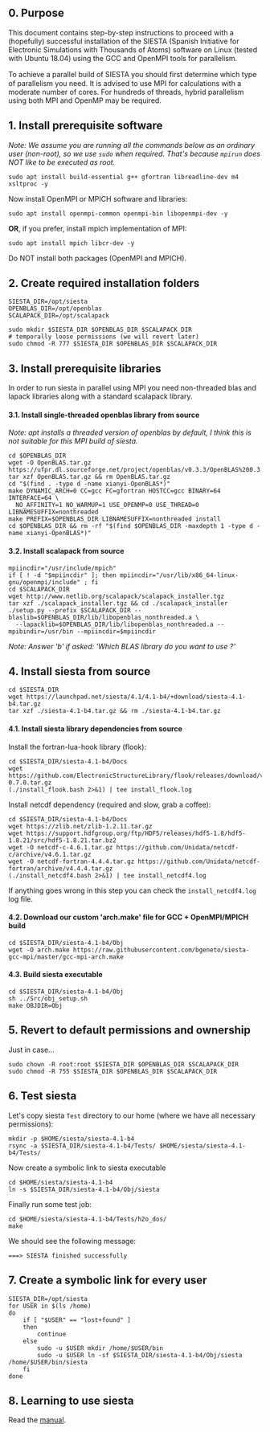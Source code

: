 ## 0. Purpose 

This document contains step-by-step instructions to proceed with a (hopefully) successful installation of the SIESTA (Spanish Initiative for Electronic Simulations with Thousands of Atoms) software on Linux (tested with Ubuntu 18.04) using the GCC and OpenMPI tools for parallelism. 

To achieve a parallel build of SIESTA you should ﬁrst determine which type of parallelism you need. It is advised to use MPI for calculations with a moderate number of cores. For hundreds of threads, hybrid parallelism using both MPI and OpenMP may be required.

## 1. Install prerequisite software

*Note: We assume you are running all the commands below as an ordinary user (non-root), so we use `sudo` when required. That's because `mpirun` does NOT like to be executed as root.*

```
sudo apt install build-essential g++ gfortran libreadline-dev m4 xsltproc -y
```

Now install OpenMPI or MPICH software and libraries: 

```
sudo apt install openmpi-common openmpi-bin libopenmpi-dev -y
```

**OR**, if you prefer, install mpich implementation of MPI: 

```
sudo apt install mpich libcr-dev -y
```

Do NOT install both packages (OpenMPI and MPICH). 

## 2. Create required installation folders

```
SIESTA_DIR=/opt/siesta
OPENBLAS_DIR=/opt/openblas
SCALAPACK_DIR=/opt/scalapack 

sudo mkdir $SIESTA_DIR $OPENBLAS_DIR $SCALAPACK_DIR
# temporally loose permissions (we will revert later)
sudo chmod -R 777 $SIESTA_DIR $OPENBLAS_DIR $SCALAPACK_DIR
```

## 3. Install prerequisite libraries 

In order to run siesta in parallel using MPI you need non-threaded blas and lapack libraries along with a standard scalapack library.

#### 3.1. Install single-threaded openblas library from source

*Note: apt installs a threaded version of openblas by default, I think this is not suitable for this MPI build of siesta.*

```
cd $OPENBLAS_DIR
wget -O OpenBLAS.tar.gz https://ufpr.dl.sourceforge.net/project/openblas/v0.3.3/OpenBLAS%200.3.3%20version.tar.gz
tar xzf OpenBLAS.tar.gz && rm OpenBLAS.tar.gz
cd "$(find . -type d -name xianyi-OpenBLAS*)"
make DYNAMIC_ARCH=0 CC=gcc FC=gfortran HOSTCC=gcc BINARY=64 INTERFACE=64 \
  NO_AFFINITY=1 NO_WARMUP=1 USE_OPENMP=0 USE_THREAD=0 LIBNAMESUFFIX=nonthreaded
make PREFIX=$OPENBLAS_DIR LIBNAMESUFFIX=nonthreaded install
cd $OPENBLAS_DIR && rm -rf "$(find $OPENBLAS_DIR -maxdepth 1 -type d -name xianyi-OpenBLAS*)"
```

#### 3.2. Install scalapack from source

```
mpiincdir="/usr/include/mpich"
if [ ! -d "$mpiincdir" ]; then mpiincdir="/usr/lib/x86_64-linux-gnu/openmpi/include" ; fi
cd $SCALAPACK_DIR
wget http://www.netlib.org/scalapack/scalapack_installer.tgz
tar xzf ./scalapack_installer.tgz && cd ./scalapack_installer
./setup.py --prefix $SCALAPACK_DIR --blaslib=$OPENBLAS_DIR/lib/libopenblas_nonthreaded.a \
  --lapacklib=$OPENBLAS_DIR/lib/libopenblas_nonthreaded.a --mpibindir=/usr/bin --mpiincdir=$mpiincdir
```

*Note: Answer 'b' if asked: 'Which BLAS library do you want to use ?'*


## 4. Install siesta from source

```
cd $SIESTA_DIR
wget https://launchpad.net/siesta/4.1/4.1-b4/+download/siesta-4.1-b4.tar.gz
tar xzf ./siesta-4.1-b4.tar.gz && rm ./siesta-4.1-b4.tar.gz
```

#### 4.1. Install siesta library dependencies from source

Install the fortran-lua-hook library (flook):

```
cd $SIESTA_DIR/siesta-4.1-b4/Docs
wget https://github.com/ElectronicStructureLibrary/flook/releases/download/v0.7.0/flook-0.7.0.tar.gz
(./install_flook.bash 2>&1) | tee install_flook.log
```

Install netcdf dependency (required and slow, grab a coffee):

```
cd $SIESTA_DIR/siesta-4.1-b4/Docs
wget https://zlib.net/zlib-1.2.11.tar.gz
wget https://support.hdfgroup.org/ftp/HDF5/releases/hdf5-1.8/hdf5-1.8.21/src/hdf5-1.8.21.tar.bz2
wget -O netcdf-c-4.6.1.tar.gz https://github.com/Unidata/netcdf-c/archive/v4.6.1.tar.gz
wget -O netcdf-fortran-4.4.4.tar.gz https://github.com/Unidata/netcdf-fortran/archive/v4.4.4.tar.gz
(./install_netcdf4.bash 2>&1) | tee install_netcdf4.log
```

If anything goes wrong in this step you can check the `install_netcdf4.log` log file.

#### 4.2. Download our custom 'arch.make' file for GCC + OpenMPI/MPICH build 

```
cd $SIESTA_DIR/siesta-4.1-b4/Obj
wget -O arch.make https://raw.githubusercontent.com/bgeneto/siesta-gcc-mpi/master/gcc-mpi-arch.make
```

#### 4.3. Build siesta executable 

```
cd $SIESTA_DIR/siesta-4.1-b4/Obj
sh ../Src/obj_setup.sh
make OBJDIR=Obj
```

## 5. Revert to default permissions and ownership 

Just in case...

```
sudo chown -R root:root $SIESTA_DIR $OPENBLAS_DIR $SCALAPACK_DIR
sudo chmod -R 755 $SIESTA_DIR $OPENBLAS_DIR $SCALAPACK_DIR
```

## 6. Test siesta

Let's copy siesta `Test` directory to our home (where we have all necessary permissions): 

```
mkdir -p $HOME/siesta/siesta-4.1-b4
rsync -a $SIESTA_DIR/siesta-4.1-b4/Tests/ $HOME/siesta/siesta-4.1-b4/Tests/
```

Now create a symbolic link to siesta executable 

```
cd $HOME/siesta/siesta-4.1-b4
ln -s $SIESTA_DIR/siesta-4.1-b4/Obj/siesta
```

Finally run some test job:

```
cd $HOME/siesta/siesta-4.1-b4/Tests/h2o_dos/
make
```

We should see the following message:
```
===> SIESTA finished successfully
```

## 7. Create a symbolic link for every user


```
SIESTA_DIR=/opt/siesta
for USER in $(ls /home)
do
    if [ "$USER" == "lost+found" ]
    then
        continue
    else
        sudo -u $USER mkdir /home/$USER/bin
        sudo -u $USER ln -sf $SIESTA_DIR/siesta-4.1-b4/Obj/siesta /home/$USER/bin/siesta
    fi
done
```


## 8. Learning to use siesta 

Read the [manual](https://siesta-project.github.io/bsc2017/siesta-4.1.pdf).
